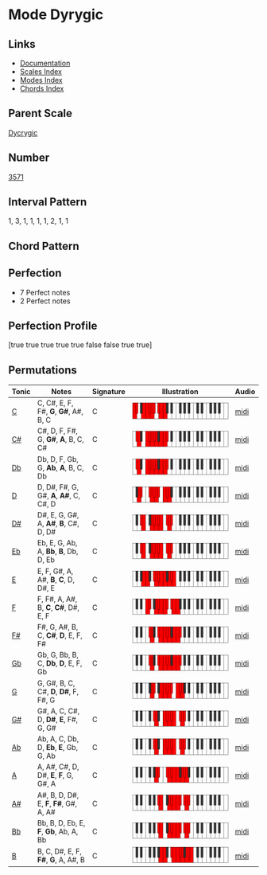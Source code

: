 # Mode Dyrygic

## Links

- [Documentation](README.md)
- [Scales Index](Scales.md)
- [Modes Index](Modes.md)
- [Chords Index](Chords.md)

## Parent Scale

[Dycrygic](ScaleDycrygic.md)

## Number

[3571](https://ianring.com/musictheory/scales/3571)

## Interval Pattern

1, 3, 1, 1, 1, 1, 2, 1, 1

## Chord Pattern



## Perfection

- 7 Perfect notes
- 2 Perfect notes

## Perfection Profile

[true true true true true false false true true]

## Permutations

| Tonic | Notes | Signature | Illustration | Audio |
|-------|-------|-----------|--------------|-------|
| [C](ModeCNaturalDyrygic.md) | C, C#, E, F, F#, **G**, **G#**, A#, B, C | C | ![CNaturalDyrygic](ModeCNaturalDyrygic.png) | [midi](https://github.com/edipermadi/music/blob/main/docs/ModeCNaturalDyrygic.mid?raw=true) |
| [C#](ModeCSharpDyrygic.md) | C#, D, F, F#, G, **G#**, **A**, B, C, C# | C | ![CSharpDyrygic](ModeCSharpDyrygic.png) | [midi](https://github.com/edipermadi/music/blob/main/docs/ModeCSharpDyrygic.mid?raw=true) |
| [Db](ModeDFlatDyrygic.md) | Db, D, F, Gb, G, **Ab**, **A**, B, C, Db | C | ![DFlatDyrygic](ModeDFlatDyrygic.png) | [midi](https://github.com/edipermadi/music/blob/main/docs/ModeDFlatDyrygic.mid?raw=true) |
| [D](ModeDNaturalDyrygic.md) | D, D#, F#, G, G#, **A**, **A#**, C, C#, D | C | ![DNaturalDyrygic](ModeDNaturalDyrygic.png) | [midi](https://github.com/edipermadi/music/blob/main/docs/ModeDNaturalDyrygic.mid?raw=true) |
| [D#](ModeDSharpDyrygic.md) | D#, E, G, G#, A, **A#**, **B**, C#, D, D# | C | ![DSharpDyrygic](ModeDSharpDyrygic.png) | [midi](https://github.com/edipermadi/music/blob/main/docs/ModeDSharpDyrygic.mid?raw=true) |
| [Eb](ModeEFlatDyrygic.md) | Eb, E, G, Ab, A, **Bb**, **B**, Db, D, Eb | C | ![EFlatDyrygic](ModeEFlatDyrygic.png) | [midi](https://github.com/edipermadi/music/blob/main/docs/ModeEFlatDyrygic.mid?raw=true) |
| [E](ModeENaturalDyrygic.md) | E, F, G#, A, A#, **B**, **C**, D, D#, E | C | ![ENaturalDyrygic](ModeENaturalDyrygic.png) | [midi](https://github.com/edipermadi/music/blob/main/docs/ModeENaturalDyrygic.mid?raw=true) |
| [F](ModeFNaturalDyrygic.md) | F, F#, A, A#, B, **C**, **C#**, D#, E, F | C | ![FNaturalDyrygic](ModeFNaturalDyrygic.png) | [midi](https://github.com/edipermadi/music/blob/main/docs/ModeFNaturalDyrygic.mid?raw=true) |
| [F#](ModeFSharpDyrygic.md) | F#, G, A#, B, C, **C#**, **D**, E, F, F# | C | ![FSharpDyrygic](ModeFSharpDyrygic.png) | [midi](https://github.com/edipermadi/music/blob/main/docs/ModeFSharpDyrygic.mid?raw=true) |
| [Gb](ModeGFlatDyrygic.md) | Gb, G, Bb, B, C, **Db**, **D**, E, F, Gb | C | ![GFlatDyrygic](ModeGFlatDyrygic.png) | [midi](https://github.com/edipermadi/music/blob/main/docs/ModeGFlatDyrygic.mid?raw=true) |
| [G](ModeGNaturalDyrygic.md) | G, G#, B, C, C#, **D**, **D#**, F, F#, G | C | ![GNaturalDyrygic](ModeGNaturalDyrygic.png) | [midi](https://github.com/edipermadi/music/blob/main/docs/ModeGNaturalDyrygic.mid?raw=true) |
| [G#](ModeGSharpDyrygic.md) | G#, A, C, C#, D, **D#**, **E**, F#, G, G# | C | ![GSharpDyrygic](ModeGSharpDyrygic.png) | [midi](https://github.com/edipermadi/music/blob/main/docs/ModeGSharpDyrygic.mid?raw=true) |
| [Ab](ModeAFlatDyrygic.md) | Ab, A, C, Db, D, **Eb**, **E**, Gb, G, Ab | C | ![AFlatDyrygic](ModeAFlatDyrygic.png) | [midi](https://github.com/edipermadi/music/blob/main/docs/ModeAFlatDyrygic.mid?raw=true) |
| [A](ModeANaturalDyrygic.md) | A, A#, C#, D, D#, **E**, **F**, G, G#, A | C | ![ANaturalDyrygic](ModeANaturalDyrygic.png) | [midi](https://github.com/edipermadi/music/blob/main/docs/ModeANaturalDyrygic.mid?raw=true) |
| [A#](ModeASharpDyrygic.md) | A#, B, D, D#, E, **F**, **F#**, G#, A, A# | C | ![ASharpDyrygic](ModeASharpDyrygic.png) | [midi](https://github.com/edipermadi/music/blob/main/docs/ModeASharpDyrygic.mid?raw=true) |
| [Bb](ModeBFlatDyrygic.md) | Bb, B, D, Eb, E, **F**, **Gb**, Ab, A, Bb | C | ![BFlatDyrygic](ModeBFlatDyrygic.png) | [midi](https://github.com/edipermadi/music/blob/main/docs/ModeBFlatDyrygic.mid?raw=true) |
| [B](ModeBNaturalDyrygic.md) | B, C, D#, E, F, **F#**, **G**, A, A#, B | C | ![BNaturalDyrygic](ModeBNaturalDyrygic.png) | [midi](https://github.com/edipermadi/music/blob/main/docs/ModeBNaturalDyrygic.mid?raw=true) |
